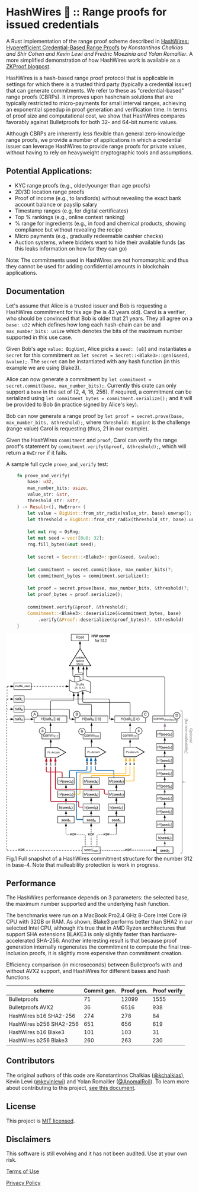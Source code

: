 # HashWires 🐙 :: Range proofs for issued credentials 

A Rust implementation of the range proof scheme described in [HashWires: Hyperefficient Credential-Based Range Proofs](https://eprint.iacr.org/2021/297) 
by *Konstantinos Chalkias and Shir Cohen and Kevin Lewi and Fredric Moezinia and Yolan Romailler*. A more simplified 
demonstration of how HashWires work is available as a [ZKProof blogpost](https://zkproof.org/2021/05/05/hashwires-range-proofs-from-hash-functions/).

HashWires is a hash-based range proof protocol that is applicable in settings for which there is a trusted third party 
(typically a credential issuer) that can generate commitments. We refer to these as "credential-based" range proofs 
(CBRPs). It improves upon hashchain solutions that are typically restricted to micro-payments for small interval ranges,
achieving an exponential speedup in proof generation and verification time. In terms of proof size and computational 
cost, we show that HashWires compares favorably against Bulletproofs for both 32- and 64-bit numeric values. 

Although CBRPs are inherently less flexible than general zero-knowledge range proofs, we provide a number of 
applications in which a credential issuer can leverage HashWires to provide range proofs for private values, 
without having to rely on heavyweight cryptographic tools and assumptions.

## Potential Applications:
- KYC range proofs (e.g., older/younger than age proofs)
- 2D/3D location range proofs
- Proof of income (e.g., to landlords) without revealing the exact bank account balance or payslip salary
- Timestamp ranges (e.g, for digital certificates)
- Top % rankings (e.g., online contest ranking)
- % range for ingredients (e.g., in food and chemical products, showing compliance but without revealing the recipe
- Micro payments (e.g., gradually redeemable cashier checks)
- Auction systems, where bidders want to hide their available funds (as this leaks information on how far they can go)

Note: The commitments used in HashWires are not homomorphic and thus they cannot be used for adding confidential amounts 
in blockchain applications.

Documentation
-------------

Let's assume that Alice is a trusted issuer and Bob is requesting a HashWires commitment for his age (he is 43 years 
old). Carol is a verifier, who should be convinced that Bob is older that 21 years. They all agree on a `base: u32` 
which defines how long each hash-chain can be and `max_number_bits: usize` which denotes the bits of the maximum number 
supported in this use case.

Given Bob's age `value: BigUint`, Alice picks a `seed: [u8]` and instantiates a `Secret` for this commitment as 
`let secret = Secret::<Blake3>::gen(&seed, &value);`. The `secret` can be instantiated with any hash function (in 
this example we are using Blake3).

Alice can now generate a commitment by `let commitment = secret.commit(base, max_number_bits);`. Currently this crate 
can only support a `base` in the set of {2, 4, 16, 256}. If required, a commitment can be serialized using 
`let commitment_bytes = commitment.serialize();` and it will be provided to Bob (in practice signed by Alice's key).

Bob can now generate a range proof by `let proof = secret.prove(base, max_number_bits, &threshold);`, where 
`threshold: BigUint` is the challenge (range value) Carol is requesting (thus, 21 in our example).

Given the HashWires `commitment` and `proof`, Carol can verify the range proof's statement by 
`commitment.verify(&proof, &threshold);`, which will return a `HwError` if it fails.

A sample full cycle `prove_and_verify` test: 
```Rust
    fn prove_and_verify(
        base: u32,
        max_number_bits: usize,
        value_str: &str,
        threshold_str: &str,
    ) -> Result<(), HwError> {
        let value = BigUint::from_str_radix(value_str, base).unwrap();
        let threshold = BigUint::from_str_radix(threshold_str, base).unwrap();

        let mut rng = OsRng;
        let mut seed = vec![0u8; 32];
        rng.fill_bytes(&mut seed);

        let secret = Secret::<Blake3>::gen(&seed, &value);

        let commitment = secret.commit(base, max_number_bits)?;
        let commitment_bytes = commitment.serialize();

        let proof = secret.prove(base, max_number_bits, &threshold)?;
        let proof_bytes = proof.serialize();

        commitment.verify(&proof, &threshold);
        Commitment::<Blake3>::deserialize(&commitment_bytes, base)
            .verify(&Proof::deserialize(&proof_bytes)?, &threshold)
    }
```

![HashWires snapshot](https://github.com/novifinancial/hashwires/blob/master/images/HashWires.png?raw=true)
Fig.1 Full snapshot of a HashWires commitment structure for the number 312 in base-4. Note that malleability 
protection is work in progress.

Performance
-----------
The HashWires performance depends on 3 parameters: the selected base, the maximum number supported and the underlying 
hash function.

The benchmarks were run on a MacBook Pro2.4 GHz 8-Core Intel Core i9 CPU with 32GB or RAM.
As shown, Blake3 performs better than SHA2 in our selected Intel CPU, although it’s true that in AMD Ryzen architectures
that support SHA extensions BLAKE3 is only slightly faster than hardware-accelerated SHA-256. 
Another interesting result is that because proof generation internally regenerates the commitment to compute the final 
tree-inclusion proofs, it is slightly more expensive than commitment creation.

Efficiency comparison (in microseconds) between Bulletproofs with and without AVX2 support, and HashWires for 
different bases and hash functions.

| scheme                  | Commit gen. | Proof gen. | Proof verify |
| ----------------------- | ----------- | ---------- | ------------ |
| Bulletproofs            | 71          | 12099      | 1555         |
| Bulletproofs AVX2       | 36          | 6516       | 938          |
| HashWires b16 SHA2-256  | 274         | 278        | 84           |
| HashWires b256 SHA2-256 | 651         | 656        | 619          |
| HashWires b16 Blake3    | 101         | 103        | 31           |
| HashWires b256 Blake3   | 260         | 263        | 230          |

Contributors
------------

The original authors of this code are Konstantinos Chalkias
([@kchalkias](https://github.com/kchalkias)), Kevin Lewi ([@kevinlewi](https://github.com/kevinlewi)) and Yolan Romailler ([@AnomalRoil](https://github.com/AnomalRoil)).
To learn more about contributing to this project, [see this document](./CONTRIBUTING.md).

License
-------

This project is [MIT licensed](./LICENSE).

Disclaimers
------------
This software is still evolving and it has not been audited. Use at your own risk.

[Terms of Use](https://opensource.facebook.com/legal/terms)

[Privacy Policy](https://opensource.facebook.com/legal/privacy)
